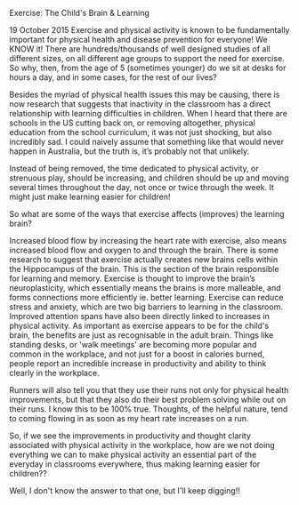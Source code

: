 Exercise: The Child's Brain & Learning

19 October 2015
Exercise and physical activity is known to be fundamentally important for physical health and disease prevention for everyone!
We KNOW it!
 There are hundreds/thousands of well designed studies of all different sizes, on all different age groups to support the need for exercise. So why, then, from the age of 5 (sometimes younger) do we sit at desks for hours a day, and in some cases, for the rest of our lives?

Besides the myriad of physical health issues this may be causing, there is now research that suggests that inactivity in the classroom has a direct relationship with learning difficulties in children. When I heard that there are schools in the US cutting back on, or removing altogether, physical education from the school curriculum, it was not just shocking, but also incredibly sad. I could naively assume that something like that would never happen in Australia, but the truth is, it’s probably not that unlikely.

Instead of being removed, the time dedicated to physical activity, or strenuous play, should be increasing, and children should be up and moving several times throughout the day, not once or twice through the week. It might just make learning easier for children!

So what are some of the ways that exercise affects (improves) the learning brain?

Increased blood flow by increasing the heart rate with exercise, also means increased blood flow and oxygen to and through the brain.
There is some research to suggest that exercise actually creates new brains cells within the Hippocampus of the brain. This is the section of the brain responsible for learning and memory.
Exercise is thought to improve the brain’s neuroplasticity, which essentially means the brains is more malleable, and forms connections more efficiently ie. better learning.
Exercise can reduce stress and anxiety, which are two big barriers to learning in the classroom. Improved attention spans have also been directly linked to increases in physical activity.
As important as exercise appears to be for the child's brain, the benefits are just as recognisable in the adult brain. Things like standing desks, or 'walk meetings' are becoming more popular and common in the workplace, and not just for a boost in calories burned, people report an incredible increase in productivity and ability to think clearly in the workplace.

Runners will also tell you that they use their runs not only for physical health improvements, but that they also do their best problem solving while out on their runs. I know this to be 100% true. Thoughts, of the helpful nature, tend to coming flowing in as soon as my heart rate increases on a run.

So, if we see the improvements in productivity and thought clarity associated with physical activity in the workplace, how are we not doing everything we can to make physical activity an essential part of the everyday in classrooms everywhere, thus making learning easier for children??

Well, I don't know the answer to that one, but I'll keep digging!!
